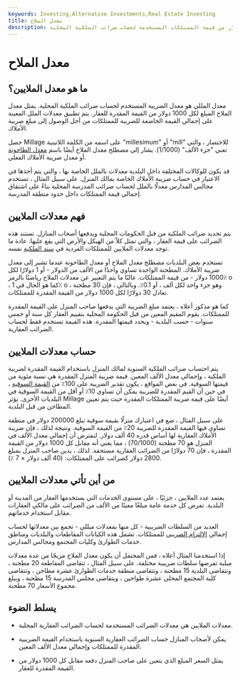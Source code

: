 ```yaml
---
keywords: Investing,Alternative Investments,Real Estate Investing
title: معدل الملاح
description: تعرف على المزيد حول معدلات الملاح ، المبلغ لكل 1000 دولار من قيمة الممتلكات المستخدمة لحساب ضرائب الملكية المحلية.
---
```


# معدل الملاح
## ما هو معدل الملايين؟

معدل المللي هو معدل الضريبة المستخدم لحساب ضرائب الملكية المحلية. يمثل معدل الملاح المبلغ لكل 1000 دولار من القيمة المقدرة للعقار. يتم تطبيق معدلات الملل المعينة على إجمالي القيمة الخاضعة للضريبة للممتلكات من أجل الوصول إلى مبلغ ضريبة الأملاك.

حصل Millage على اسمه من الكلمة اللاتينية "millesimum" أو "mill" للاختصار ، والتي تعني "جزء الألف" (1/1000). يشار إلى مصطلح معدل الملاح أيضًا باسم [معدل الطاحونة](/millrate) أو معدل ضريبة الأملاك الفعلي.

قد يكون للوكالات المختلفة داخل البلدية معدلات بالملل الخاصة بها ، والتي يتم أخذها في الاعتبار في حساب ضريبة الأملاك الخاصة بمالك المنزل. على سبيل المثال ، تستخدم مجالس المدارس معدلًا بالملل لحساب ضرائب المدرسة المحلية بناءً على اشتقاق إجمالي قيمة الممتلكات داخل حدود منطقة المدرسة.

## فهم معدلات الملايين

يتم تحديد ضرائب الملكية من قبل الحكومات المحلية ويدفعها أصحاب المنازل. تستند هذه الضرائب على قيمة العقار ، والتي تمثل كلاً من الهيكل والأرض التي يقع عليها. عادة ما توجد معدلات الملايين للممتلكات الفردية في [سند الملكية](/deed) نفسه.

تستخدم بعض البلديات مصطلح معدل الملاح أو معدل الطاحونة عندما تشير إلى معدل ضريبة الأملاك. المطحنة الواحدة تساوي واحدًا من الألف من الدولار - أو 1 دولارًا لكل 1000 دولار - من قيمة الممتلكات. غالبًا ما يتم التعبير عن معدلات الملاح رياضيًا بالرمز٪ o ، كما هو الحال في 1٪ o ، وهو جزء واحد لكل ألف ، أو 0.1٪. وبالتالي ، فإن 30 مطحنة تعادل 30 دولارًا لكل 1000 دولار من القيمة المقدرة للممتلكات.

كما هو مذكور أعلاه ، يعتمد مبلغ الضريبة التي يدفعها صاحب المنزل على القيمة المقدرة للممتلكات. يقوم المقيم المعين من قبل الحكومة المحلية بتقييم العقار كل سنة أو خمس سنوات - حسب البلدية - ويحدد قيمتها المقدرة. هذه القيمة تستخدم فقط لحساب الضرائب العقارية.

## حساب معدلات الملايين

يتم احتساب ضرائب الملكية السنوية لمالك المنزل باستخدام القيمة المقدرة لضريبة الملكية ، وإجمالي معدل الألف المعين. قيمة ضريبة المنزل المقدرة هي نسبة مئوية من قيمتها السوقية. في بعض المواقع ، يكون تقدير الضريبة على 100٪ من [القيمة السوقية](/marketvalue) ، في حين أن القيم المقدرة للضريبة يمكن أن تساوي 10٪ أو أقل من القيمة السوقية في البلديات الأخرى. يؤثر Millage أيضًا على قيمة ضريبة الممتلكات المقدرة حيث يتم تعيين المطاحن من قبل البلدية.

على سبيل المثال ، ضع في اعتبارك منزلًا بقيمة سوقية تبلغ 200000 دولار في منطقة تساوي فيها القيمة المقدرة للضريبة 20٪ من القيمة السوقية. ونتيجة لذلك ، فإن ضريبة الأملاك العقارية لها أساس قدره 40 ألف دولار. لنفترض أن إجمالي معدل الألف في المنزل هو 70 مطحنة (70/1000) ، مما يعني أنه مقابل كل 1000 دولار من القيمة المقدرة ، فإن 70 دولارًا من الضرائب العقارية مستحقة. لذلك ، يدين صاحب المنزل بمبلغ 2800 دولار كضرائب على الممتلكات: (40 ألف دولار × 7 ٪).

## من أين تأتي معدلات الملايين

يعتمد عدد الملايين ، جزئيًا ، على مستوى الخدمات التي يستخدمها العقار من المدينة أو البلدية. تفرض كل خدمة عامة مبلغًا معينًا من الألف من الضرائب على مالكي العقارات مقابل استخدام خدماتهم.

العديد من السلطات الضريبية - كل منها بمعدلات ميللي - تجمع بين معدلاتها لحساب إجمالي [الالتزام الضريبي](/taxliability) للممتلكات. تشمل هذه الكيانات المقاطعات والبلديات ومناطق خدمات الطوارئ وكليات المجتمع ومجالس المدارس.

إذا استخدمنا المثال أعلاه ، فمن المحتمل أن يكون معدل الملاح مزيجًا من عدة معدلات ميلية تفرضها سلطات ضريبية مختلفة. على سبيل المثال ، تتقاضى المقاطعة 20 مطحنة ، وتتقاضى البلدية 15 مطحنة ، وتتقاضى منطقة خدمات الطوارئ عشرة مطاحن ، وتتقاضى كلية المجتمع المحلي عشرة طواحين ، ويتقاضى مجلس المدرسة 15 مطحنة ، ويبلغ مجموع الأسعار 70 مطحنة.

## يسلط الضوء

- معدلات الملايين هي معدلات الضرائب المستخدمة لحساب الضرائب العقارية المحلية.

- يمكن لأصحاب المنازل حساب الضرائب العقارية السنوية باستخدام القيمة الضريبية المقدرة للممتلكات وإجمالي معدل الألف المعين.

- يمثل السعر المبلغ الذي يتعين على صاحب المنزل دفعه مقابل كل 1000 دولار من القيمة المقدرة للعقار.

